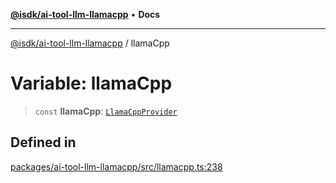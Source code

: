 [**@isdk/ai-tool-llm-llamacpp**](../README.md) • **Docs**

***

[@isdk/ai-tool-llm-llamacpp](../globals.md) / llamaCpp

# Variable: llamaCpp

> `const` **llamaCpp**: [`LlamaCppProvider`](../classes/LlamaCppProvider.md)

## Defined in

[packages/ai-tool-llm-llamacpp/src/llamacpp.ts:238](https://github.com/isdk/ai-tool-llm-llamacpp.js/blob/881246bc2c8fda9337c000f2556d31a0b31f7d27/src/llamacpp.ts#L238)
